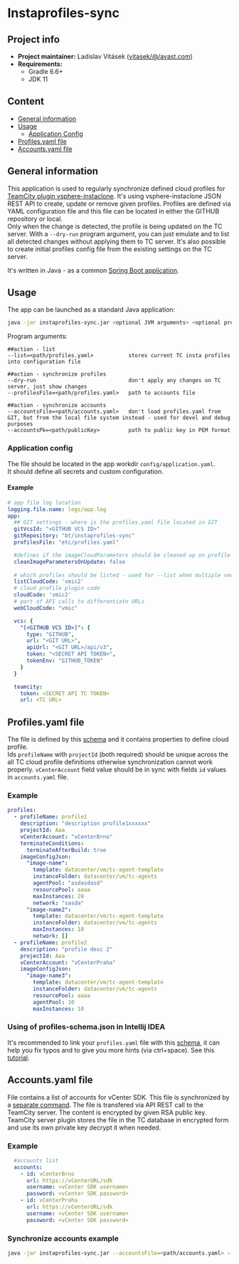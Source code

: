 # Instaprofiles-sync

## Project info

- **Project maintainer:** Ladislav Vitásek ([vitasek/@/avast.com](mailto:vitasek/@/avast.com))
- **Requirements:**
    * Gradle 6.6+
    * JDK 11

## Content
[//]: https://imthenachoman.github.io/nGitHubTOC
[//]: https://ecotrust-canada.github.io/markdown-toc/

- [General information](#general-information)
- [Usage](#usage)
    - [Application Config](#application-config)
- [Profiles.yaml file](#profilesyaml-file)
- [Accounts.yaml file](#accountsyaml-file)
## General information
This application is used to regularly synchronize defined cloud profiles for [TeamCity plugin vsphere-instaclone](https://github.com/avast/vsphere-instaclone). 
It's using vsphere-instaclone JSON REST API to create, update or remove given profiles. Profiles are defined via YAML configuration file and this file can be located in either the GITHUB repository or local.    
Only when the change is detected, the profile is being updated on the TC server. With a `--dry-run` program argument, you can just emulate and to list all detected changes without applying them to TC server.
It's also possible to create initial profiles config file from the existing settings on the TC server.

It's written in Java - as a common [Spring Boot application](https://docs.spring.io/spring-boot/docs/1.5.16.RELEASE/reference/html/using-boot-running-your-application.html).


## Usage
The app can be launched as a standard Java application:
```bash
java -jar instaprofiles-sync.jar <optional JVM arguments> <optional program arguments>
```

Program arguments:
```text
##action - list
--list=<path/profiles.yaml>           stores current TC insta profiles into configuration file

##action - synchronize profiles
--dry-run                             don't apply any changes on TC server, just show changes
--profilesFile=<path/profiles.yaml>   path to accounts file

##action - synchronize accounts
--accountsFile=<path/accounts.yaml>   don't load profiles.yaml from GIT, but from the local file system instead - used for devel and debug purposes
--accountsPk=<path/publicKey>         path to public key in PEM format
```

### Application config
The file should be located in the app workdir `config/application.yaml`.     
It should define all secrets and custom configuration. 

#### Example 
```yaml
# app file log location
logging.file.name: logs/app.log
app:
  ## GIT settings - where is the profiles.yaml file located in GIT
  gitVcsId: "<GITHUB VCS ID>"
  gitRepository: "bt/instaprofiles-sync"
  profilesFile: "etc/profiles.yaml"

  #defines if the imageCloudParameters should be cleaned up on profile update API call
  cleanImageParametersOnUpdate: false
  
  # which profiles should be listed - used for --list when multiple versions of VSphereInstaclone are installed 
  listCloudCode: 'vmic2'
  # cloud profile plugin code
  cloudCode: 'vmic2'
  # part of API calls to differentiate URLs 
  webCloudCode: "vmic"

  vcs: {
    "[<GITHUB VCS ID>]": {
      type: "GITHUB",
      url: "<GIT URL>",
      apiUrl: "<GIT URL>/api/v3",
      token: "<SECRET API TOKEN>",
      tokenEnv: "GITHUB_TOKEN"
    }
  }

  teamcity:
    token: <SECRET API TC TOKEN>
    url: <TC URL>
```

## Profiles.yaml file
The file is defined by this [schema](/src/main/resources/schema/profiles-schema.json) and it contains properties to define cloud profile.  
Ids `profileName` with `projectId` (both required) should be unique across the all TC cloud profile definitions otherwise synchronization cannot work properly. 
`vCenterAccount` field value should be in sync with fields `id` values in `accounts.yaml` file. 

### Example
```yaml
profiles:
  - profileName: profile1
    description: "description profile1xxxxxx"
    projectId: Aaa
    vCenterAccount: "vCenterBrno"
    terminateConditions:
      terminateAfterBuild: true
    imageConfigJson:
      "image-name":
        template: datacenter/vm/tc-agent-template
        instanceFolder: datacenter/vm/tc-agents
        agentPool: "asdasdasd"
        resourcePool: aaaa
        maxInstances: 20
        network: "sasda"
      "image-name2":
        template: datacenter/vm/tc-agent-template
        instanceFolder: datacenter/vm/tc-agents
        maxInstances: 10
        network: []
  - profileName: profile2
    description: "profile desc 2"
    projectId: Aaa
    vCenterAccount: "vCenterPraha"
    imageConfigJson:
      "image-name3":
        template: datacenter/vm/tc-agent-template
        instanceFolder: datacenter/vm/tc-agents
        resourcePool: aaaa
        agentPool: 10
        maxInstances: 10
```

### Using of profiles-schema.json in Intellij IDEA
It's recommended to link your `profiles.yaml` file with this [schema](/src/main/resources/schema/profiles-schema.json), it can help you fix typos and to give you more hints (via ctrl+space).
See this [tutorial](https://www.jetbrains.com/help/idea/2021.1/json.html?utm_source=product&utm_medium=link&utm_campaign=IU&utm_content=2021.1#ws_json_schema_add_custom).


## Accounts.yaml file
File contains a list of accounts for vCenter SDK. This file is synchronized by a [separate command](#synchronize-accounts-example). 
The file is transfered via API REST call to the TeamCity server. The content is encrypted by given RSA public key. TeamCity server plugin stores the file in the TC database in encrypted form and use its own private key decrypt it when needed.  

### Example
```yaml 
  #accounts list
  accounts:
    - id: vCenterBrno
      url: https://vCenterURL/sdk
      username: <vCenter SDK username>
      password: <vCenter SDK password>
    - id: vCenterPraha
      url: https://vCenterURL/sdk
      username: <vCenter SDK username>
      password: <vCenter SDK password>
```

### Synchronize accounts example
```bash
java -jar instaprofiles-sync.jar --accountsFile=<path/accounts.yaml> --accountsPk=<path/publicKey> 
```